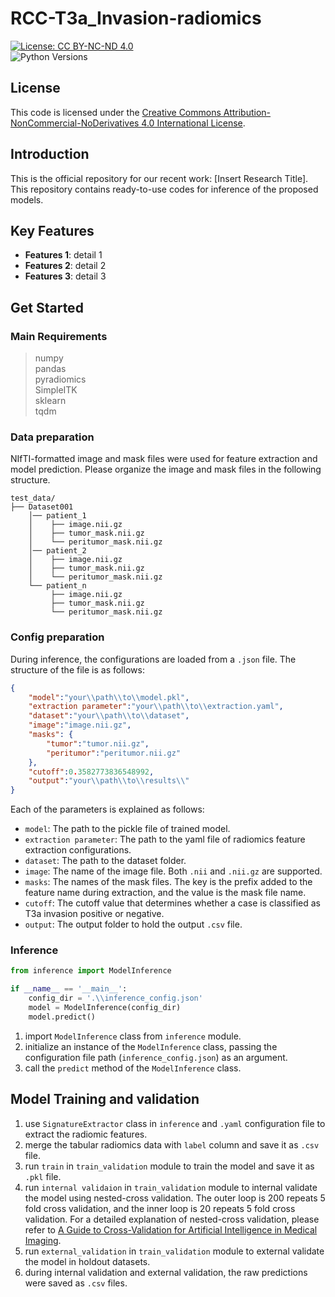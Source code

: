 # RCC-T3a_Invasion-radiomics

[![License: CC BY-NC-ND 4.0](https://licensebuttons.net/l/by-nc-nd/4.0/80x15.png)](https://creativecommons.org/licenses/by-nc-nd/4.0/)  
![Python Versions](https://img.shields.io/badge/python-3.7%20%7C%203.8-blue)

## License

This code is licensed under the [Creative Commons Attribution-NonCommercial-NoDerivatives 4.0 International License](https://creativecommons.org/licenses/by-nc-nd/4.0/).

## Introduction

This is the official repository for our recent work: [Insert Research Title]. This repository contains ready-to-use codes for inference of the proposed models.


## Key Features

- **Features 1**: detail 1
- **Features 2**: detail 2
- **Features 3**: detail 3

## Get Started

### Main Requirements    
> numpy  
> pandas  
> pyradiomics  
> SimpleITK  
> sklearn  
> tqdm  

### Data preparation
NIfTI-formatted image and mask files were used for feature extraction and model prediction. Please organize the image and mask files in the following structure.
```
test_data/
├── Dataset001
    │── patient_1
    │    ├── image.nii.gz
    │    ├── tumor_mask.nii.gz
    │    └── peritumor_mask.nii.gz
    │── patient_2
    │    ├── image.nii.gz
    │    ├── tumor_mask.nii.gz
    │    └── peritumor_mask.nii.gz
    └── patient_n
         ├── image.nii.gz
         ├── tumor_mask.nii.gz
         └── peritumor_mask.nii.gz
```
### Config preparation
During inference, the configurations are loaded from a `.json` file. The structure of the file is as follows:

```json
{
    "model":"your\\path\\to\\model.pkl", 
    "extraction parameter":"your\\path\\to\\extraction.yaml", 
    "dataset":"your\\path\\to\\dataset", 
    "image":"image.nii.gz", 
    "masks": {
        "tumor":"tumor.nii.gz", 
        "peritumor":"peritumor.nii.gz"
    }, 
    "cutoff":0.3582773836548992, 
    "output":"your\\path\\to\\results\\"
}
```

Each of the parameters is explained as follows:

- `model`: The path to the pickle file of trained model.
- `extraction parameter`: The path to the yaml file of radiomics feature extraction configurations.
- `dataset`: The path to the dataset folder.
- `image`: The name of the image file. Both `.nii` and `.nii.gz` are supported.
- `masks`: The names of the mask files. The key is the prefix added to the feature name during extraction, and the value is the mask file name.
- `cutoff`: The cutoff value that determines whether a case is classified as T3a invasion positive or negative.
- `output`: The output folder to hold the output `.csv` file.

### Inference
```python
from inference import ModelInference

if __name__ == '__main__':
    config_dir = '.\\inference_config.json'
    model = ModelInference(config_dir)
    model.predict()
```
1. import `ModelInference` class from `inference` module.
2. initialize an instance of the `ModelInference` class, passing the configuration file path (`inference_config.json`) as an argument.
3. call the `predict` method of the `ModelInference` class.

## Model Training and validation
1. use `SignatureExtractor` class in `inference` and `.yaml` configuration file to extract the radiomic features.
2. merge the tabular radiomics data with `label` column and save it as `.csv` file.
3. run `train` in `train_validation` module to train the model and save it as `.pkl` file.
4. run `internal validaion` in `train_validation` module to internal validate the model using nested-cross validation. The outer loop is 200 repeats 5 fold cross validation, and the inner loop is 20 repeats 5 fold cross validation. For a detailed explanation of nested-cross validation, please refer to [A Guide to Cross-Validation for Artificial Intelligence in Medical Imaging](https://doi.org/10.1148/ryai.220232).
5. run `external_validation` in `train_validation` module to external validate the model in holdout datasets.
6. during internal validation and external validation, the raw predictions were saved as `.csv` files.

